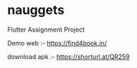# nauggets

Flutter Assignment Project

Demo web :- https://find4book.in/

download apk :- https://shorturl.at/QR259

